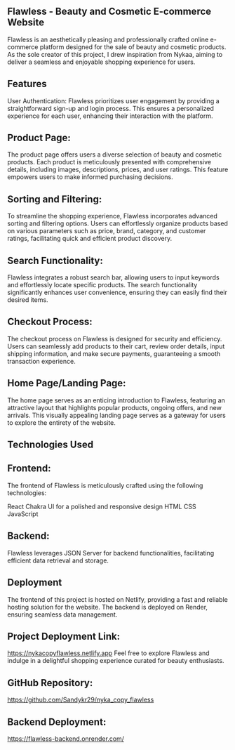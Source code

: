 ## Flawless - Beauty and Cosmetic E-commerce Website
Flawless is an aesthetically pleasing and professionally crafted online e-commerce platform designed for the sale of beauty and cosmetic products. As the sole creator of this project, I drew inspiration from Nykaa, aiming to deliver a seamless and enjoyable shopping experience for users.

## Features
User Authentication:
Flawless prioritizes user engagement by providing a straightforward sign-up and login process. This ensures a personalized experience for each user, enhancing their interaction with the platform.

## Product Page:
The product page offers users a diverse selection of beauty and cosmetic products. Each product is meticulously presented with comprehensive details, including images, descriptions, prices, and user ratings. This feature empowers users to make informed purchasing decisions.

## Sorting and Filtering:
To streamline the shopping experience, Flawless incorporates advanced sorting and filtering options. Users can effortlessly organize products based on various parameters such as price, brand, category, and customer ratings, facilitating quick and efficient product discovery.

## Search Functionality:
Flawless integrates a robust search bar, allowing users to input keywords and effortlessly locate specific products. The search functionality significantly enhances user convenience, ensuring they can easily find their desired items.

## Checkout Process:
The checkout process on Flawless is designed for security and efficiency. Users can seamlessly add products to their cart, review order details, input shipping information, and make secure payments, guaranteeing a smooth transaction experience.

## Home Page/Landing Page:
The home page serves as an enticing introduction to Flawless, featuring an attractive layout that highlights popular products, ongoing offers, and new arrivals. This visually appealing landing page serves as a gateway for users to explore the entirety of the website.

## Technologies Used
## Frontend:
The frontend of Flawless is meticulously crafted using the following technologies:

React
Chakra UI for a polished and responsive design
HTML
CSS
JavaScript

## Backend:
Flawless leverages JSON Server for backend functionalities, facilitating efficient data retrieval and storage.

## Deployment
The frontend of this project is hosted on Netlify, providing a fast and reliable hosting solution for the website. The backend is deployed on Render, ensuring seamless data management.

## Project Deployment Link: 
https://nykacopyflawless.netlify.app
Feel free to explore Flawless and indulge in a delightful shopping experience curated for beauty enthusiasts.

## GitHub Repository:
https://github.com/Sandykr29/nyka_copy_flawless

## Backend Deployment:
https://flawless-backend.onrender.com/